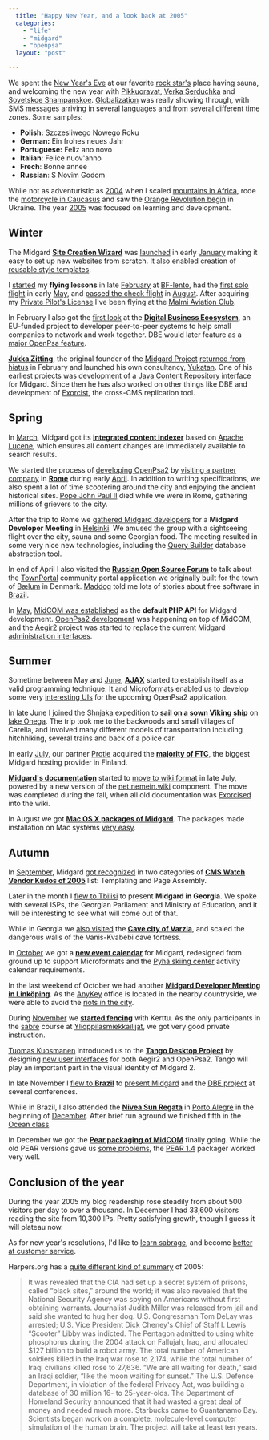 ```yaml
---
  title: "Happy New Year, and a look back at 2005"
  categories: 
    - "life"
    - "midgard"
    - "openpsa"
  layout: "post"

---
```

We spent the [New Year's Eve][1] at our favorite [rock star's][2] place having sauna, and welcoming the new year with [Pikkuoravat][3], [Verka Serduchka][4] and [Sovetskoe Shampanskoe][5]. [Globalization][6] was really showing through, with SMS messages arriving in several languages and from several different time zones. Some samples:

- __Polish:__ Szczesliwego Nowego Roku
- __German:__ Ein frohes neues Jahr
- __Portuguese:__ Feliz ano novo
- __Italian__: Felice nuov'anno
- __Frech__: Bonne annee
- __Russian__: S Novim Godom

While not as adventuristic as [2004][7] when I scaled [mountains in Africa][8], rode the [motorcycle in Caucasus][9] and saw the [Orange Revolution begin][10] in Ukraine. The year [2005][11] was focused on learning and development.

## Winter

The Midgard __[Site Creation Wizard][51]__ was [launched][52] in early [January][53] making it easy to set up new websites from scratch. It also enabled creation of [reusable style templates][54].

I [started][25] my __flying lessons__ in late [February][12] at [BF-lento][13], had the [first solo flight][14] in early [May][15], and [passed the check flight][16] in [August][17]. After acquiring my [Private Pilot's License][18] I've been flying at the [Malmi Aviation Club][19].

In February I also got the [first look][26] at the __[Digital Business Ecosystem][27]__, an EU-funded project to developer peer-to-peer systems to help small companies to network and work together. DBE would later feature as a [major OpenPsa feature][28].

__[Jukka Zitting][29]__, the original founder of the [Midgard Project][30] [returned from hiatus][31] in February and launched his own consultancy, [Yukatan][32]. One of his earliest projects was development of a [Java Content Repository][33] interface for Midgard. Since then he has also worked on other things like DBE and development of [Exorcist][34], the cross-CMS replication tool.

## Spring

In [March][35], Midgard got its __[integrated content indexer][36]__ based on [Apache Lucene][37], which ensures all content changes are immediately available to search results.

We started the process of [developing OpenPsa2][20] by [visiting a partner company][21] in __[Rome][22]__ during early [April][23]. In addition to writing specifications, we also spent a lot of time scootering around the city and enjoying the ancient historical sites. [Pope John Paul II][24] died while we were in Rome, gathering millions of grievers to the city.

After the trip to Rome we [gathered Midgard developers][38] for a __Midgard Developer Meeting__ in [Helsinki][39]. We amused the group with a sightseeing flight over the city, sauna and some Georgian food. The meeting resulted in some very nice new technologies, including the [Query Builder][40] database abstraction tool.

In end of April I also visited the __[Russian Open Source Forum][41]__ to talk about the [TownPortal][42] community portal application we originally built for the town of [B&aelig;lum][43] in Denmark. [Maddog][44] told me lots of stories about free software in [Brazil][45].

In [May][46], [MidCOM was established][47] as the __default PHP API__ for Midgard development. [OpenPsa2 development][48] was happening on top of MidCOM, and the [Aegir2][49] project was started to replace the current Midgard [administration interfaces][50].

## Summer

Sometime between May and [June][55], __[AJAX][56]__ started to establish itself as a valid programming technique. It and [Microformats][57] enabled us to develop some very [interesting UIs][20] for the upcoming OpenPsa2 application.

In late June I joined the [Shnjaka][58] expedition to __[sail on a sown Viking ship][59]__ on [lake Onega][60]. The trip took me to the backwoods and small villages of Carelia, and involved many different models of transportation including hitchhiking, several trains and back of a police car.

In early [July][61], our partner [Protie][62] acquired the __[majority of FTC][63]__, the biggest Midgard hosting provider in Finland.

__[Midgard's documentation][64]__ started to [move to wiki format][65] in late July, powered by a new version of the [net.nemein.wiki][66] component. The move was completed during the fall, when all old documentation was [Exorcised][34] into the wiki.

In August we got __[Mac OS X packages of Midgard][67]__. The packages made installation on Mac systems [very easy][68].

## Autumn

In [September][69], Midgard [got recognized][70] in two categories of __[CMS Watch Vendor Kudos of 2005][71]__ list: Templating and Page Assembly.

Later in the month I [flew to Tbilisi][72] to present __Midgard in Georgia__. We spoke with several ISPs, the Georgian Parliament and Ministry of Education, and it will be interesting to see what will come out of that.

While in Georgia we [also visited][73] the __[Cave city of Varzia][74]__, and scaled the dangerous walls of the Vanis-Kvabebi cave fortress.

In [October][75] we got a __[new event calendar][76]__ for Midgard, redesigned from ground up to support Microformats and the [Pyh&auml; skiing center][77] activity calendar requirements.

In the last weekend of October we had another __[Midgard Developer Meeting in Link&ouml;ping][78]__. As the [AnyKey][79] office is located in the nearby countryside, we were able to avoid the [riots in the city][80].

During [November][81] we __[started fencing][82]__ with Kerttu. As the only participants in the [sabre][83] course at [Ylioppilasmiekkailijat][84], we got very good private instruction.

[Tuomas Kuosmanen][87] introduced us to the __[Tango Desktop Project][88]__ by designing [new user interfaces][89] for both Aegir2 and OpenPsa2. Tango will play an important part in the visual identity of Midgard 2.

In late November I [flew to __Brazil__][90] to [present Midgard][91] and the [DBE project][92] at several conferences.

While in Brazil, I also attended the __[Nivea Sun Regata][93]__ in [Porto Alegre][94] in the beginning of [December][96]. After brief run aground we finished fifth in the [Ocean class][95].

In December we got the __[Pear packaging of MidCOM][97]__ finally going. While the old PEAR versions gave us [some problems][98], the [PEAR 1.4][99] packager worked very well.

## Conclusion of the year

During the year 2005 my blog readership rose steadily from about 500 visitors per day to over a thousand. In December I had 33,600 visitors reading the site from 10,300 IPs. Pretty satisfying growth, though I guess it will plateau now.

As for new year's resolutions, I'd like to [learn sabrage][85], and become [better at customer service][86].

Harpers.org has a [quite different kind of summary][100] of 2005:

> It was revealed that the CIA had set up a secret system of prisons, called &ldquo;black sites,&rdquo; around the world; it was also revealed that the National Security Agency was spying on Americans without first obtaining warrants. Journalist Judith Miller was released from jail and said she wanted to hug her dog. U.S. Congressman Tom DeLay was arrested; U.S. Vice President Dick Cheney's Chief of Staff I. Lewis &ldquo;Scooter&rdquo; Libby was indicted. The Pentagon admitted to using white phosphorus during the 2004 attack on Fallujah, Iraq, and allocated $127 billion to build a robot army. The total number of American soldiers killed in the Iraq war rose to 2,174, while the total number of Iraqi civilians killed rose to 27,636. &ldquo;We are all waiting for death,&rdquo; said an Iraqi soldier, &ldquo;like the moon waiting for sunset.&rdquo; The U.S. Defense Department, in violation of the federal Privacy Act, was building a database of 30 million 16- to 25-year-olds. The Department of Homeland Security announced that it had wasted a great deal of money and needed much more. Starbucks came to Guantanamo Bay. Scientists began work on a complete, molecule-level computer simulation of the human brain. The project will take at least ten years.

[1]: http://en.wikipedia.org/wiki/New_Year%27s_Eve
[2]: http://www.surma.fi/
[3]: http://www.last.fm/music/Saukki+ja+Pikkuoravat
[4]: http://v-serduchka.com/
[5]: http://www.garymagan.co.uk/sovetskoe_shampanskoe/
[6]: http://en.wikipedia.org/wiki/Globalization
[7]: http://en.wikipedia.org/wiki/2004
[8]: http://www.routamc.org/gallery/africa-2004/IMG_4215
[9]: http://bergie.iki.fi/midcom-permalink-6efebb87462f0931e8610b2e4af84a40
[10]: http://bergie.iki.fi/midcom-permalink-d64e34b6f8345a5de523e332986dc8fb
[11]: http://en.wikipedia.org/wiki/2005
[12]: http://en.wikipedia.org/wiki/February_2005
[13]: http://www.bf-lento.com/
[14]: http://bergie.iki.fi/midcom-permalink-abf2de93094ccd2327b75a01fe423080
[15]: http://en.wikipedia.org/wiki/May_2005
[16]: http://bergie.iki.fi/midcom-permalink-b3d4c0ae65403c64aed49b2b9053cb42
[17]: http://en.wikipedia.org/wiki/August_2005
[18]: http://en.wikipedia.org/wiki/Private_Pilot_Licence
[19]: http://www.mik.fi/english/
[20]: http://bergie.iki.fi/midcom-permalink-4a5932e606710d5d57a29cdd047cb0cf
[21]: http://bergie.iki.fi/midcom-permalink-d5ccfa3d81ed33eb5378613ea22238b3
[22]: http://bergie.iki.fi/midcom-permalink-262b41fbbfd603eb9e2c54df2686b0d4
[23]: http://en.wikipedia.org/wiki/April_2005
[24]: http://en.wikipedia.org/wiki/Pope_John_Paul_II
[25]: http://bergie.iki.fi/midcom-permalink-47aef43e58a8ae539123890db5a116af
[26]: https://bergie.iki.fi/blog/first-look-at-digital-business-ecosystem/
[27]: http://www.digital-ecosystem.org/
[28]: http://bergie.iki.fi/midcom-permalink-0940706284d472e1bfe719dab4222c45
[29]: http://www.midgard-project.org/midcom-permalink-bc7f1ca712f6221ccc228adc7cda6684
[30]: http://www.midgard-project.org/
[31]: http://bergie.iki.fi/midcom-permalink-89653950e08b092c0965a9e7a4992ddd
[32]: http://yukatan.fi/display/yukatan/Yukatan
[33]: http://www.ibm.com/developerworks/java/library/j-jcr/index.html
[34]: http://sourceforge.net/projects/exorcist
[35]: http://en.wikipedia.org/wiki/March_2005
[36]: http://bergie.iki.fi/midcom-permalink-656cda78fb6086ecad96e6d2f86bcb49
[37]: http://lucene.apache.org/
[38]: http://bergie.iki.fi/midcom-permalink-0ca727a1a16a493d5e8b62a509b28c46
[39]: http://en.wikipedia.org/wiki/Helsinki
[40]: http://www.midgard-project.org/midcom-permalink-7a86842cc2906de5ac0f347d8b6c734d
[41]: http://bergie.iki.fi/midcom-permalink-a2396a45aa390438a731be2ceec189d5
[42]: http://www.midgard-project.org/midcom-permalink-7208b6cfb37ef2c45158067d6b2a540e
[43]: http://www.baelum.dk/
[44]: http://en.wikipedia.org/wiki/Jon_%22maddog%22_Hall
[45]: http://en.wikipedia.org/wiki/Brazil
[46]: http://en.wikipedia.org/wiki/May_2005
[47]: http://bergie.iki.fi/midcom-permalink-b091d0652432d63cbd717578e7133745
[48]: http://bergie.iki.fi/midcom-permalink-da49d868022213e8b5b6c9cb8ace90af
[49]: http://www.midgard-project.org/midcom-permalink-1c73f9106ef089483fe96d776bf14e45
[50]: http://www.midgard-project.org/midcom-permalink-a03d054e1629f385e7fddbf286a2c8fd
[51]: http://www.midgard-project.org/midcom-permalink-6a5e2b2fc1b998f6f1ac70946f355f1d
[52]: http://bergie.iki.fi/midcom-permalink-8928b46c23b862209f4c8e70c5fbd4e8
[53]: http://en.wikipedia.org/wiki/January_2005
[54]: http://bergie.iki.fi/midcom-permalink-10d84e7b6487f8980829159ac8904293
[55]: http://en.wikipedia.org/wiki/June_2005
[56]: http://en.wikipedia.org/wiki/Ajax_%28programming%29
[57]: http://www.microformats.org/about/
[58]: http://www.sewboat.narod.ru/shnjaka/english.htm
[59]: http://bergie.iki.fi/midcom-permalink-8a379b874a5dd7f095e57846fcd86424
[60]: http://en.wikipedia.org/wiki/Lake_Onega
[61]: http://en.wikipedia.org/wiki/July_2005
[62]: http://www.protie.fi/en/
[63]: http://bergie.iki.fi/midcom-permalink-e40b291bda62f14d644cc3e0bbd866ac
[64]: http://www.midgard-project.org/documentation/
[65]: http://bergie.iki.fi/midcom-permalink-e03b8385c7eebcd493e92e2f945d0d4d
[66]: http://www.midgard-project.org/midcom-permalink-5f8044fb6b23322ed3fe2d1ff0e50cf6
[67]: http://www.midgard-project.org/midcom-permalink-dd7ded4989aeb8ffbb06141be6874c9f
[68]: http://bergie.iki.fi/midcom-permalink-9087cae9e3ca4e5dabee31f425f04bd8
[69]: http://en.wikipedia.org/wiki/September_2005
[70]: http://bergie.iki.fi/midcom-permalink-57ac5b78f8ef8469964e5222616755f7
[71]: http://www.cmswatch.com/Feature/131-CMS-Marketplace
[72]: http://bergie.iki.fi/midcom-permalink-d3d715fbd0bd59941bf42466d6742716
[73]: http://bergie.iki.fi/midcom-permalink-325a8f88a459b981caf7f2b54f9f4244
[74]: http://en.wikipedia.org/wiki/Vardzia
[75]: http://en.wikipedia.org/wiki/October_2005
[76]: http://bergie.iki.fi/midcom-permalink-060c1860cb63ef826d2821d0e99fb357
[77]: http://www.pyha.fi/talvi/
[78]: http://bergie.iki.fi/midcom-permalink-6f683f8ee353e92515c07205582dad7d
[79]: http://www.anykey.se/se/
[80]: http://www.thelocal.se/article.php?ID=2388&date=20051029
[81]: http://en.wikipedia.org/wiki/November_2005
[82]: http://bergie.iki.fi/midcom-permalink-de1f54bfb7faab3c959daddf0efa3d14
[83]: http://en.wikipedia.org/wiki/Sabre
[84]: http://www.ylioppilasmiekkailijat.fi/
[85]: http://www.confreriedusabredor.co.uk/sabrage/tutorial.html
[86]: http://thebrandbuilder.blogspot.com/2005/12/small-acorns-grow-into-big-trees.html
[87]: http://www.tigert.com/
[88]: http://tango-project.org/Tango_Desktop_Project
[89]: http://bergie.iki.fi/midcom-permalink-3fbb3d8c03c537278beaf7366a873672
[90]: http://bergie.iki.fi/midcom-permalink-16958462430b07287caad1ac24f9172a
[91]: http://bergie.iki.fi/midcom-permalink-ccea8992f503573a8309dc5c02fadbaf
[92]: http://bergie.iki.fi/midcom-permalink-bacd4a2b0c9121ee54e2aa0a93c96fad
[93]: http://www.jangadeiros.com.br/regatas/ResultadoRegatas.htm
[94]: http://en.wikipedia.org/wiki/Porto_Alegre
[95]: http://en.wikipedia.org/wiki/Yacht_racing
[96]: http://en.wikipedia.org/wiki/December_2005
[97]: http://bergie.iki.fi/midcom-permalink-1d067d321083390ec8a782d3ead0f34f
[98]: http://bergie.iki.fi/midcom-permalink-d6068a9ddfb168af1aae6d5f61579dc3
[99]: http://greg.chiaraquartet.net/archives/55-PEAR-1.4.0-nears-feature-completion.html
[100]: http://harpers.org/YearlyReview2005.html
